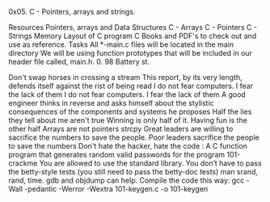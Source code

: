0x05. C - Pointers, arrays and strings.

Resources Pointers, arrays and Data Structures C - Arrays C - Pointers C - Strings Memory Layout of C program C Books and PDF's to check out and use as reference. Tasks All *-main.c files will be located in the main directory We will be using function prototypes that will be included in our header file called, main.h. 0. 98 Battery st.

Don't swap horses in crossing a stream
This report, by its very length, defends itself against the rist of being read
I do not fear computers. I fear the lack of them
I do not fear computers. I fear the lack of them
A good engineer thinks in reverse and asks himself about the stylistic consequences of the components and systems he proposes
Half the lies they tell about me aren't true
Winning is only half of it. Having fun is the other half
Arrays are not pointers
strcpy
Great leaders are willing to sacrifice the numbers to save the people. Poor leaders sacrifice the people to save the numbers Don't hate the hacker, hate the code : A C function program that generates random valid passwords for the program 101-crackme You are allowed to use the standard library. You don’t have to pass the betty-style tests (you still need to pass the betty-doc tests) man srand, rand, time. gdb and objdump can help. Compile the code this way: gcc -Wall -pedantic -Werror -Wextra 101-keygen.c -o 101-keygen
